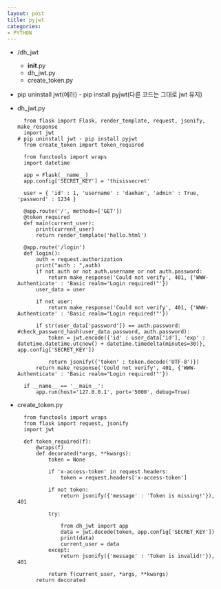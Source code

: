 ```yaml
---
layout: post
title: pyjwt
categories:
- PYTHON
---
```



* /dh_jwt
  * __init__.py
  * dh_jwt.py
  * create_token.py

* pip uninstall jwt(에러) - pip install pyjwt(다른 코드는 그대로 jwt 유지)


* dh_jwt.py


        from flask import Flask, render_template, request, jsonify, make_response
        import jwt                                                                 # pip uninstall jwt - pip install pyjwt
        from create_token import token_required

        from functools import wraps
        import datetime

        app = Flask(__name__)
        app.config['SECRET_KEY'] = 'thisissecret'

        user = { 'id' : 1, 'username' : 'daehan', 'admin' : True, 'password' : 1234 }

        @app.route('/', methods=['GET'])
        @token_required
        def main(current_user):
            print(current_user)
            return render_template('hello.html')

        @app.route('/login')
        def login():
            auth = request.authorization
            print("auth : ",auth)
            if not auth or not auth.username or not auth.password:
                return make_response('Could not verify', 401, {'WWW-Authenticate' : 'Basic realm="Login required!"'})
            user_data = user

            if not user:
                return make_response('Could not verify', 401, {'WWW-Authenticate' : 'Basic realm="Login required!"'})

            if str(user_data['password']) == auth.password:  #check_password_hash(user_data.password, auth.password):
                token = jwt.encode({'id' : user_data['id'], 'exp' : datetime.datetime.utcnow() + datetime.timedelta(minutes=30)}, app.config['SECRET_KEY'])

                return jsonify({'token' : token.decode('UTF-8')})
            return make_response('Could not verify', 401, {'WWW-Authenticate' : 'Basic realm="Login required!"'})

        if __name__ == '__main__':
            app.run(host='127.0.0.1', port='5000', debug=True)
            
* create_token.py


        from functools import wraps
        from flask import request, jsonify
        import jwt

        def token_required(f):
            @wraps(f)
            def decorated(*args, **kwargs):
                token = None

                if 'x-access-token' in request.headers:
                    token = request.headers['x-access-token']

                if not token:
                    return jsonify({'message' : 'Token is missing!'}), 401

                try:

                    from dh_jwt import app
                    data = jwt.decode(token, app.config['SECRET_KEY'])
                    print(data)
                    current_user = data
                except:
                    return jsonify({'message' : 'Token is invalid!'}), 401

                return f(current_user, *args, **kwargs)
            return decorated
            
            
